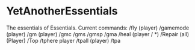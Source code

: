 # YetAnotherEssentials
The essentials of Essentials.
Current commands:
/fly (player)
/gamemode (player)
/gm (player)
/gmc
/gms
/gmsp
/gma
/heal (player / *)
/Repair (all) (Player)
/Top
/tphere player
/tpall (player)
/tpa

